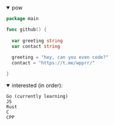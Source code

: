 <details open><summary>pow</summary>

```go
package main

func github() {
  
  var greeting string
  var contact string
  
  greeting = "hey, can you even code?"
  contact = "https://t.me/wpprr/"

}
```

<details open><summary>interested (in order):</summary>

```
Go (currently learning)
JS 
Rust
C
CPP
```
</details>
 
